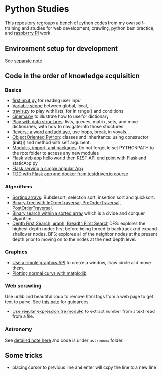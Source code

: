 # Python Studies

This repository regroups a bench of python codes from my own self-training and studies for web development, crawling, python best practice, and [raspberry PI](https://www.raspberrypi.org/) work.

## Environment setup for development

See [separate note](dev-env.md)

## Code in the order of knowledge acquisition

### Basics

* [firstinput.py](https://github.com/jbcodeforce/python-code/blob/master/python-bible/firstinput.py) for reading user input
* [Variable scope](https://github.com/jbcodeforce/python-code/blob/master/python-bible/scope.py) between global, local,...
* [travis.py](https://github.com/jbcodeforce/python-code/blob/master/python-bible/travis.py) to play with lists, for in range() and conditions
* [cinema.py](https://github.com/jbcodeforce/python-code/blob/master/python-bible/cinema.py) to illustrate how to use for dictionary
* [Play with data structures](https://github.com/jbcodeforce/python-code/blob/master/python-bible/datastructure.py): lists, queues, matrix, sets, and more dictionaries, with how to navigate into those structures
* [Reverse a word and add aye](https://github.com/jbcodeforce/python-code/blob/master/python-bible/pig.py), use loops, break, in voyals...
* [Object Oriented Python](https://github.com/jbcodeforce/python-code/blob/master/python-bible/coins.py): classes and inheritance: using constructor (__init__()) and method with self argument.
* [Modules, import, and packages](https://github.com/jbcodeforce/python-code/blob/master/python-bible/TestFiboModule.py). Do not forget to set PYTHONPATH to the root folder to access any new modules
* [Flask web app hello world](https://github.com/jbcodeforce/python-code/blob/master/Flask/helloworld/firstApp.py) then [REST API end point with Flask](https://github.com/jbcodeforce/python-code/blob/master/firstRESTApp.py) and staticApp.py
* [Flask serving a simple angular App](https://jbcodeforce.github.io/angular-sandbox)
* [TDD with Flask app and docker from testdriven.io course](https://github.com/jbcodeforce/python-code/tree/master/flask-tdd-docker)


### Algorithms

* [Sorting arrays](https://github.com/jbcodeforce/python-code/blob/master/algorithms/sort.py): Bubblesort, selection sort, insertion sort and quicksort.
* [Binary Tree with InOrderTraversal, PreOrderTraversal, PostOrderTraversal](https://github.com/jbcodeforce/python-code/blob/master/algorithms/traversalbinarytree.py).
* [Binary search within a sorted array](https://github.com/jbcodeforce/python-code/blob/master/algorithms/binarySearch.py) which is a divide and conquer algorithm.
* [Depth First Search, graph, Breadth First Search](https://github.com/jbcodeforce/python-code/blob/master/algorithms/Graph.py) DFS: explores the highest-depth nodes first before being forced to backtrack and expand shallower nodes. BFS: explores all of the neighbor nodes at the present depth prior to moving on to the nodes at the next depth level.


### Graphics

* [Use a simple graphics API](https://github.com/jbcodeforce/python-code/blob/master/graphics/testgraphics.py) to create a window, draw circle and move them.
* [Plotting normal curve with matplotlib](https://github.com/jbcodeforce/python-code/blob/master/matplotlib/PlotGaussian.py)

### Web scrawling

Use urllib and beautiful soup to remove html tags from a web page to get text to parse. See [this note](webcrawling/readme.md) for guidances

* [Use regular expression (re module)](https://github.com/jbcodeforce/python-code/blob/master/web_data/countNumbers.py) to extract number from a text read from a file.

### Astronomy

See [detailed note here](astronomy/README.md) and code is under `astronomy` folder.

## Some tricks

* placing cursor to previous line and enter will copy the line to a new line
